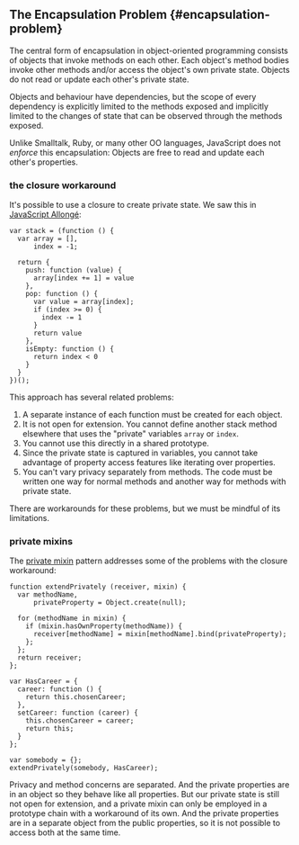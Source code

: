 ## The Encapsulation Problem {#encapsulation-problem}

The central form of encapsulation in object-oriented programming consists of objects that invoke methods on each other. Each object's method bodies invoke other methods and/or access the object's own private state. Objects do not read or update each other's private state.

Objects and behaviour have dependencies, but the scope of every dependency is explicitly limited to the methods exposed and implicitly limited to the changes of state that can be observed through the methods exposed.

Unlike Smalltalk, Ruby, or many other OO languages, JavaScript does not *enforce* this encapsulation: Objects are free to read and update each other's properties.

### the closure workaround

It's possible to use a closure to create private state. We saw this in [JavaScript Allongé][ja]:

[ja]: https://leanpub.com/javascriptallongesix

~~~~~~~~
var stack = (function () {
  var array = [],
      index = -1;

  return {
    push: function (value) {
      array[index += 1] = value
    },
    pop: function () {
      var value = array[index];
      if (index >= 0) {
        index -= 1
      }
      return value
    },
    isEmpty: function () {
      return index < 0
    }
  }
})();
~~~~~~~~

This approach has several related problems:

1. A separate instance of each function must be created for each object.
2. It is not open for extension. You cannot define another stack method elsewhere that uses the "private" variables `array` or `index`.
3. You cannot use this directly in a shared prototype.
4. Since the private state is captured in variables, you cannot take advantage of property access features like iterating over properties.
5. You can't vary privacy separately from methods. The code must be written one way for normal methods and another way for methods with private state.

There are workarounds for these problems, but we must be mindful of its limitations.

### private mixins

The [private mixin](#private-mixin) pattern addresses some of the problems with the closure workaround:

~~~~~~~
function extendPrivately (receiver, mixin) {
  var methodName,
      privateProperty = Object.create(null);

  for (methodName in mixin) {
    if (mixin.hasOwnProperty(methodName)) {
      receiver[methodName] = mixin[methodName].bind(privateProperty);
    };
  };
  return receiver;
};

var HasCareer = {
  career: function () {
    return this.chosenCareer;
  },
  setCareer: function (career) {
    this.chosenCareer = career;
    return this;
  }
};

var somebody = {};
extendPrivately(somebody, HasCareer);
~~~~~~~~

Privacy and method concerns are separated. And the private properties are in an object so they behave like all properties. But our private state is still not open for extension, and a private mixin can only be employed in a prototype chain with a workaround of its own. And the private properties are in a separate object from the public properties, so it is not possible to access both at the same time.